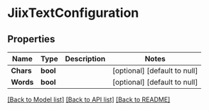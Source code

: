 # JiixTextConfiguration

## Properties
Name | Type | Description | Notes
------------ | ------------- | ------------- | -------------
**Chars** | **bool** |  | [optional] [default to null]
**Words** | **bool** |  | [optional] [default to null]

[[Back to Model list]](../README.md#documentation-for-models) [[Back to API list]](../README.md#documentation-for-api-endpoints) [[Back to README]](../README.md)

